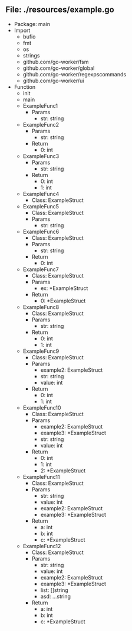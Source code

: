 
## File: ./resources/example.go
- Package: main
- Import
	- bufio
	- fmt
	- os
	- strings
	- github.com/go-worker/fsm
	- github.com/go-worker/global
	- github.com/go-worker/regexpscommands
	- github.com/go-worker/ui
- Function
	- init
	- main
	- ExampleFunc1
		- Params
			- str: string
	- ExampleFunc2
		- Params
			- str: string
		- Return
			- 0: int
	- ExampleFunc3
		- Params
			- str: string
		- Return
			- 0: int
			- 1: int
	- ExampleFunc4
		- Class: ExampleStruct
	- ExampleFunc5
		- Class: ExampleStruct
		- Params
			- str: string
	- ExampleFunc6
		- Class: ExampleStruct
		- Params
			- str: string
		- Return
			- 0: int
	- ExampleFunc7
		- Class: ExampleStruct
		- Params
			- ex: *ExampleStruct
		- Return
			- 0: *ExampleStruct
	- ExampleFunc8
		- Class: ExampleStruct
		- Params
			- str: string
		- Return
			- 0: int
			- 1: int
	- ExampleFunc9
		- Class: ExampleStruct
		- Params
			- example2: ExampleStruct
			- str: string
			- value: int
		- Return
			- 0: int
			- 1: int
	- ExampleFunc10
		- Class: ExampleStruct
		- Params
			- example2: ExampleStruct
			- example3: *ExampleStruct
			- str: string
			- value: int
		- Return
			- 0: int
			- 1: int
			- 2: *ExampleStruct
	- ExampleFunc11
		- Class: ExampleStruct
		- Params
			- str: string
			- value: int
			- example2: ExampleStruct
			- example3: *ExampleStruct
		- Return
			- a: int
			- b: int
			- c: *ExampleStruct
	- ExampleFunc12
		- Class: ExampleStruct
		- Params
			- str: string
			- value: int
			- example2: ExampleStruct
			- example3: *ExampleStruct
			- list: []string
			- asd: ...string
		- Return
			- a: int
			- b: int
			- c: *ExampleStruct
